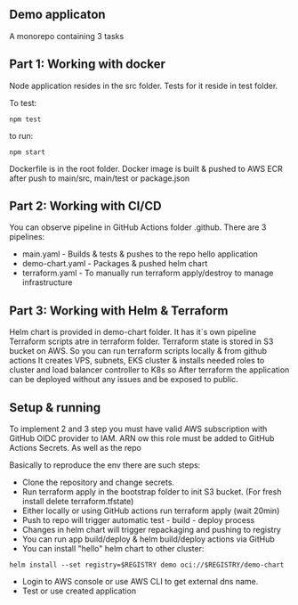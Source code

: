 ## Demo applicaton

A monorepo containing 3 tasks

## Part 1: Working with docker

Node application resides in the src folder. Tests for it reside in test folder.

To test:

```
npm test
```

to run:

```
npm start
```

Dockerfile is in the root folder. Docker image is built & pushed to AWS ECR after push to main/src, main/test or package.json

## Part 2: Working with CI/CD

You can observe pipeline in GitHub Actions folder .github. There are 3 pipelines:

- main.yaml - Builds & tests & pushes to the repo hello application
- demo-chart.yaml - Packages & pushed helm chart
- terraform.yaml - To manually run terraform apply/destroy to manage infrastructure

## Part 3: Working with Helm & Terraform

Helm chart is provided in demo-chart folder. It has it`s own pipeline
Terraform scripts atre in terraform folder.
Terraform state is stored in S3 bucket on AWS. So you can run terraform scripts locally & from github actions
It creates VPS, subnets, EKS cluster & installs needed roles to cluster and load balancer controller to K8s so
After terraform the application can be deployed without any issues and be exposed to public.

## Setup & running

To implement 2 and 3 step you must have valid AWS subscription with GitHub OIDC provider to IAM. ARN ow this role must be added to GitHub Actions Secrets. As well as the repo

Basically to reproduce the env there are such steps:

- Clone the repository and change secrets.
- Run terraform apply in the bootstrap folder to init S3 bucket. (For fresh install delete terraform.tfstate)
- Either locally or using GitHub actions run terraform apply (wait 20min)
- Push to repo will trigger automatic test - build - deploy process
- Changes in helm chart will trigger repackaging and pushing to registry
- You can run app build/deploy & helm build/deploy actions via GitHub
- You can install "hello" helm chart to other cluster:

```
helm install --set registry=$REGISTRY demo oci://$REGISTRY/demo-chart
```

- Login to AWS console or use AWS CLI to get external dns name.
- Test or use created application
